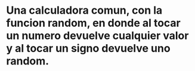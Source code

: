 # Una calculadora comun, con la funcion random, en donde al tocar un numero devuelve cualquier valor y al tocar un signo devuelve uno random.
